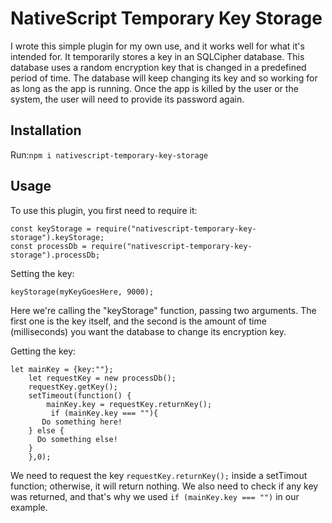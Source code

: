 # NativeScript Temporary Key Storage

I wrote this simple plugin for my own use, and it works well for what it's intended for. It temporarily stores a key in an SQLCipher database. This database uses a random encryption key that is changed in a predefined period of time. The database will keep changing its key and so working for as long as the app is running. Once the app is killed by the user or the system, the user will need to provide its password again.

## Installation
Run:`npm i nativescript-temporary-key-storage`

## Usage
To use this plugin, you first need to require it:
```
const keyStorage = require("nativescript-temporary-key-storage").keyStorage;
const processDb = require("nativescript-temporary-key-storage").processDb;
```

Setting the key:
```
keyStorage(myKeyGoesHere, 9000);
```

Here we're calling the "keyStorage" function, passing two arguments. The first one is the key itself, and the second is the amount of time (milliseconds) you want the database to change its encryption key. 

Getting the key:
```
let mainKey = {key:""};
    let requestKey = new processDb();
    requestKey.getKey(); 
    setTimeout(function() { 
        mainKey.key = requestKey.returnKey();
         if (mainKey.key === ""){
       Do something here!
    } else {
      Do something else!
    }
    },0);    
```    
We need to request the key `requestKey.returnKey();` inside a setTimout function; otherwise, it will return nothing. We also need to check if any key was returned, and that's why we used `if (mainKey.key === "")` in our example. 
